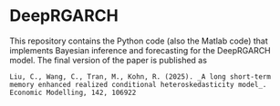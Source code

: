 # DeepRGARCH

This repository contains the Python code (also the Matlab code) that implements Bayesian inference and forecasting for the DeepRGARCH model.
The final version of the paper is published as 

    Liu, C., Wang, C., Tran, M., Kohn, R. (2025). _A long short-term memory enhanced realized conditional heteroskedasticity model_. Economic Modelling, 142, 106922
